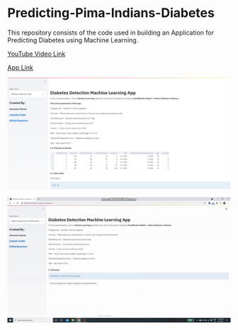 # Predicting-Pima-Indians-Diabetes

This repository consists of the code used in building an Application for Predicting Diabetes using Machine Learning.

[YouTube Video Link](https://www.youtube.com/watch?v=VOJR3KcHMd8&t=6s)

[App Link](https://diabetes-detection--app.herokuapp.com/)

![Screenshot](dia_app.PNG)

![](diabetes_app_gif.gif)

